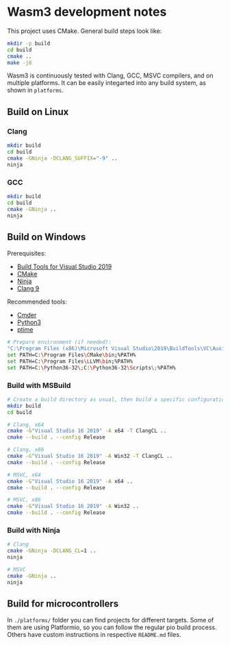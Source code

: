 # Wasm3 development notes

This project uses CMake.
General build steps look like:
```sh
mkdir -p build
cd build
cmake ..
make -j8
```

Wasm3 is continuously tested with Clang, GCC, MSVC compilers, and on multiple platforms.
It can be easily integarted into any build system, as shown in `platforms`.

## Build on Linux

### Clang

```sh
mkdir build
cd build
cmake -GNinja -DCLANG_SUFFIX="-9" ..
ninja
```

### GCC

```sh
mkdir build
cd build
cmake -GNinja ..
ninja
```

## Build on Windows

Prerequisites:
- [Build Tools for Visual Studio 2019](https://visualstudio.microsoft.com/downloads/#build-tools-for-visual-studio-2019)
- [CMake](https://cmake.org/download/)
- [Ninja](https://github.com/ninja-build/ninja/releases)
- [Clang 9](https://releases.llvm.org/download.html#9.0.0)

Recommended tools:
- [Cmder](https://cmder.net/)
- [Python3](https://www.python.org/downloads/)
- [ptime](http://www.pc-tools.net/win32/ptime/)

```sh
# Prepare environment (if needed):
"C:\Program Files (x86)\Microsoft Visual Studio\2019\BuildTools\VC\Auxiliary\Build\vcvars64.bat"
set PATH=C:\Program Files\CMake\bin;%PATH%
set PATH=C:\Program Files\LLVM\bin;%PATH%
set PATH=C:\Python36-32\;C:\Python36-32\Scripts\;%PATH%
```

### Build with MSBuild

```sh
# Create a build directory as usual, then build a specific configuration
mkdir build
cd build

# Clang, x64
cmake -G"Visual Studio 16 2019" -A x64 -T ClangCL ..
cmake --build . --config Release

# Clang, x86
cmake -G"Visual Studio 16 2019" -A Win32 -T ClangCL ..
cmake --build . --config Release

# MSVC, x64
cmake -G"Visual Studio 16 2019" -A x64 ..
cmake --build . --config Release

# MSVC, x86
cmake -G"Visual Studio 16 2019" -A Win32 ..
cmake --build . --config Release
```

### Build with Ninja

```sh
# Clang
cmake -GNinja -DCLANG_CL=1 ..
ninja

# MSVC
cmake -GNinja ..
ninja
```

## Build for microcontrollers

In `./platforms/` folder you can find projects for different targets. Some of them are using Platformio, so you can follow the regular pio build process. Others have custom instructions in respective `README.md` files.
